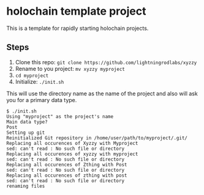 # holochain template project

This is a template for rapidly starting holochain projects.

## Steps

1. Clone this repo: `git clone https://github.com/lightningrodlabs/xyzzy`
2. Rename to you project: `mv xyzzy myproject`
3. `cd myproject`
4. Initialize: `./init.sh`

This will use the directory name as the name of the project and also will ask you for a primary data type. 
```
$ ./init.sh
Using "myproject" as the project's name
Main data type?
Post
Setting up git
Reinitialized Git repository in /home/user/path/to/myproject/.git/
Replacing all occurences of Xyzzy with Myproject 
sed: can't read : No such file or directory
Replacing all occurences of xyzzy with myproject 
sed: can't read : No such file or directory
Replacing all occurences of Zthing with Post 
sed: can't read : No such file or directory
Replacing all occurences of zthing with post 
sed: can't read : No such file or directory
renaming files
```
